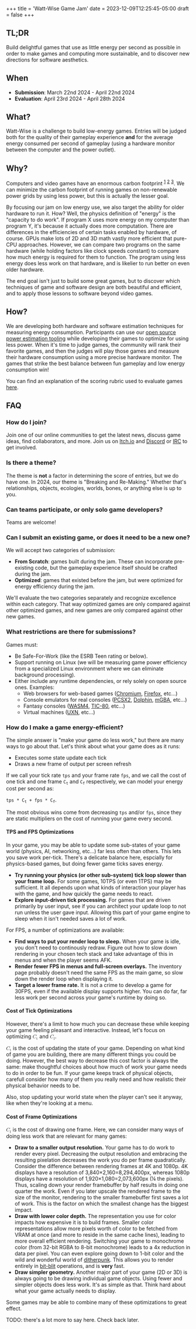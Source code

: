 +++
title = 'Watt-Wise Game Jam'
date = 2023-12-09T12:25:45-05:00
draft = false
+++

## TL;DR

Build delightful games that use as little energy per second as possible in order to make games and computing more sustainable, and to discover new directions for software aesthetics.

## When

- **Submission**: March 22nd 2024 - April 22nd 2024
- **Evaluation**: April 23rd 2024 - April 28th 2024

## What?

Watt-Wise is a challenge to build low-energy games. Entries will be judged both for the quality of their gameplay experience **and** for the average energy consumed per second of gameplay (using a hardware monitor between the computer and the power outlet).

## Why?

Computers and video games have an enormous carbon footprint
<sup><a href="https://www.sciencedaily.com/releases/2021/09/210910121715.htm">1</a></sup>
<sup><a href="https://gtg.benabraham.net/can-we-put-a-number-on-the-game-industrys-annual-climate-footprint-part-1-game-development/">2</a></sup>
<sup><a href="https://news.mit.edu/2022/how-can-we-reduce-carbon-footprint-global-computing-0428">3</a></sup>.
We can minimize the carbon footprint of running games on non-renewable power grids by using less power, but this is actually the lesser goal.

By focusing our jam on low energy use, we also target the ability for older hardware to run it. How? Well, the physics definition of "energy" is the "capacity to do work". If program X uses more energy on my computer than program Y, it's because it actually does more computation. There are differences in the efficiencies of certain tasks enabled by hardware, of course. GPUs make lots of 2D and 3D math vastly more efficient that pure-CPU approaches. However, we can compare two programs on the same hardware (while holding factors like clock speeds constant) to compare how much energy is required for them to function. The program using less energy does less work on that hardware, and is likelier to run better on even older hardware.

The end goal isn't just to build some great games, but to discover which techniques of game and software design are both beautiful and efficient, and to apply those lessons to software beyond video games.

## How?

We are developing both hardware and software estimation techniques for measuring energy consumption. Participants can use our [open source power estimation tooling](https://github.com/wattwisegames/watt-wiser) while developing their games to optimize for using less power.
When it's time to judge games, the community will rank their favorite games, and then the judges will play those games and measure their hardware consumption using a more precise hardware monitor. The games that strike the best balance between fun gameplay and low energy consumption win!

You can find an explanation of the scoring rubric used to evaluate games [here](https://docs.google.com/document/d/1mHvB7PRph3zuOjNGy6VVAf8R_rcOzCOItSG3lyIKfW8/edit?usp=sharing).

## FAQ

### How do I join?

Join one of our online communities to get the latest news, discuss game ideas, find collaborators, and more. Join us on [Itch.io](https://itch.io/jam/watt-wise-game-jam) and [Discord](https://discord.gg/CCf27aJbYw) or [IRC](ircs://irc.libera.chat/#wattwise.games) to get involved.

### Is there a theme?

The theme is **not** a factor in determining the score of entries, but we do have one. In 2024, our theme is "Breaking and Re-Making." Whether that's relationships, objects, ecologies, worlds, bones, or anything else is up to you.

### Can teams participate, or only solo game developers?

Teams are welcome!

### Can I submit an existing game, or does it need to be a new one?

We will accept two categories of submission:

- **From Scratch**: games built during the jam. These can incorporate pre-existing code, but the gameplay experience itself should be crafted during the jam.
- **Optimized**: games that existed before the jam, but were optimized for energy efficiency during the jam.

We'll evaluate the two categories separately and recognize excellence within each category. That way optimized games are only compared against other optimized games, and new games are only compared against other new games.

### What restrictions are there for submissions?

Games must:

- Be Safe-For-Work (like the ESRB Teen rating or below).
- Support running on Linux (we will be measuring game power efficiency from a specialized Linux environment where we can eliminate background processing).
- Either include any runtime dependencies, or rely solely on open source ones. Examples:
    - Web browsers for web-based games ([Chromium](https://www.chromium.org/Home/), [Firefox](https://www.mozilla.org/en-US/firefox/new/), etc...)
    - Console emulators for real consoles ([PCSX2](https://pcsx2.net/), [Dolphin](https://dolphin-emu.org/), [mGBA](https://mgba.io/), etc...)
    - Fantasy consoles ([WASM4](https://wasm4.org/), [TIC-80](https://tic80.com/), etc...)
    - Virtual machines ([UXN](https://100r.co/site/uxn.html), etc...)

### How do I make a game energy-efficient?

The simple answer is "make your game do less work," but there are many ways to go about that. Let's think about what your game does as it runs:

- Executes some state update each tick
- Draws a new frame of output per screen refresh

If we call your tick rate
<code>tps</code>
and your frame rate
<code>fps</code>,
and we call the cost of one tick and one frame
<code>C<sub>t</sub></code>
and
<code>C<sub>f</sub></code>
respectively, we can model your energy cost per second as:

<code>tps * C<sub>t</sub> + fps * C<sub>f</sub></code>.

The most obvious wins come from decreasing
<code>tps</code>
and/or
<code>fps</code>,
since they are static multipliers on the cost of running your game every second.

#### TPS and FPS Optimizations

In your game, you may be able to update some sub-states of your game world (physics, AI, networking, etc...) far less often than others. This lets you save work per-tick. There's a delicate balance here, espcially for physics-based games, but doing fewer game ticks saves energy.

- **Try running your physics (or other sub-system) tick loop slower than your frame loop.** For some games, 10TPS (or even 1TPS) may be sufficient. It all depends upon what kinds of interaction your player has with the game, and how quickly the game needs to react.
- **Explore input-driven tick processing.** For games that are driven primarily by user input, see if you can architect your update loop to not run unless the user gave input. Allowing this part of your game engine to sleep when it isn't needed saves a lot of work.

For FPS, a number of optimizations are available:

- **Find ways to put your render loop to sleep.** When your game is idle, you don't need to continously redraw. Figure out how to slow down rendering in your chosen tech stack and take advantage of this in menus and when the player seems AFK.
- **Render fewer FPS in menus and full-screen overlays.** The inventory page probably doesn't need the same FPS as the main game, so slow down the render loop when displaying it.
- **Target a lower frame rate.** It is not a crime to develop a game for 30FPS, even if the available display supports higher. You can do far, far less work per second across your game's runtime by doing so.

#### Cost of Tick Optimizations

However, there's a limit to how much you can decrease these while keeping your game feeling pleasant and interactive. Instead, let's focus on optimizing
<math><msub><mi>C</mi><mn>t</mn></msub></math>
and
<math><msub><mi>C</mi><mn>f</mn></msub></math>.

<math><msub><mi>C</mi><mn>t</mn></msub></math> is the cost of updating the state of your game. Depending on what kind of game you are building, there are many different things you could be doing. However, the best way to decrease this cost factor is always the same: make thoughtful choices about how much of work your game needs to do in order to be fun. If your game keeps track of physical objects, carefull consider how many of them you really need and how realistic their physical behavior needs to be.

Also, stop updating your world state when the player can't see it anyway, like when they're looking at a menu.

#### Cost of Frame Optimizations

<math><msub><mi>C</mi><mn>f</mn></msub></math> is the cost of drawing one frame. Here, we can consider many ways of doing less work that are relevant for many games:

- **Draw to a smaller output resolution.** Your game has to do work to render every pixel. Decreasing the output resolution and embracing the resulting pixelation decreases the work you do per frame quadratically. Consider the difference between rendering frames at 4K and 1080p. 4K displays have a resolution of
3,840&times;2,160&equals;8,294,400px,
whereas 1080p displays have a resolution of
1,920&times;1,080&equals;2,073,600px
(&frac14; the pixels). Thus, scaling down your render framebuffer by half results in doing one quarter the work. Even if you later upscale the rendered frame to the size of the monitor, rendering to the smaller framebuffer first saves a lot of work. This is the factor on which the smallest change has the biggest impact.
- **Draw with lower color depth.** The representation you use for color impacts how expensive it is to build frames. Smaller color representations allow more pixels worth of color to be fetched from VRAM at once (and more to reside in the same cache lines), leading to more overall efficient rendering. Switching your game to monochrome color (from 32-bit RGBA to 8-bit monochrome) leads to a 4x reduction in data per pixel. You can even explore going down to 1-bit color and the wild and wonderful world of [ditherpunk](https://surma.dev/things/ditherpunk/). This allows you to render entirely in [bit-blit](https://en.wikipedia.org/wiki/Bit_blit) operations, and is **very** fast.
- **Draw simpler geometry.** Another major part of your game (2D or 3D) is always going to be drawing individual game objects. Using fewer and simpler objects does less work. It's as simple as that. Think hard about what your game actually needs to display.

Some games may be able to combine many of these optimizations to great effect.

TODO: there's a lot more to say here. Check back later.
